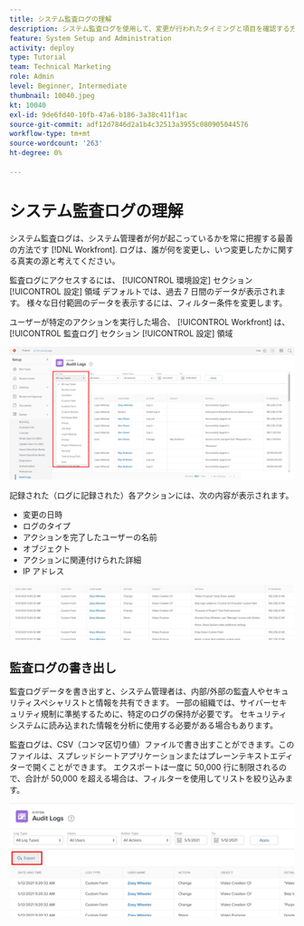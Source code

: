 ```yaml
---
title: システム監査ログの理解
description: システム監査ログを使用して、変更が行われたタイミングと項目を確認する方法を説明します。
feature: System Setup and Administration
activity: deploy
type: Tutorial
team: Technical Marketing
role: Admin
level: Beginner, Intermediate
thumbnail: 10040.jpeg
kt: 10040
exl-id: 9de6fd40-10fb-47a6-b186-3a38c411f1ac
source-git-commit: adf12d7846d2a1b4c32513a3955c080905044576
workflow-type: tm+mt
source-wordcount: '263'
ht-degree: 0%

---
```


# システム監査ログの理解

システム監査ログは、システム管理者が何が起こっているかを常に把握する最善の方法です [!DNL Workfront]. ログは、誰が何を変更し、いつ変更したかに関する真実の源と考えてください。

監査ログにアクセスするには、 [!UICONTROL 環境設定] セクション [!UICONTROL 設定] 領域 デフォルトでは、過去 7 日間のデータが表示されます。 様々な日付範囲のデータを表示するには、フィルター条件を変更します。

ユーザーが特定のアクションを実行した場合、 [!UICONTROL Workfront] は、 [!UICONTROL 監査ログ] セクション [!UICONTROL 設定] 領域

![[!UICONTROL ログタイプ] ドロップダウンメニュー [!UICONTROL 監査ログ] ページ内 [!UICONTROL 設定]](assets/admin-fund-audit-log-1.png)

記録された（ログに記録された）各アクションには、次の内容が表示されます。

* 変更の日時
* ログのタイプ
* アクションを完了したユーザーの名前
* オブジェクト
* アクションに関連付けられた詳細
* IP アドレス

![[!UICONTROL 監査ログ] リスト](assets/admin-fund-audit-log-2.JPG)

## 監査ログの書き出し

監査ログデータを書き出すと、システム管理者は、内部/外部の監査人やセキュリティスペシャリストと情報を共有できます。 一部の組織では、サイバーセキュリティ規制に準拠するために、特定のログの保持が必要です。 セキュリティシステムに読み込まれた情報を分析に使用する必要がある場合もあります。

監査ログは、CSV（コンマ区切り値）ファイルで書き出すことができます。このファイルは、スプレッドシートアプリケーションまたはプレーンテキストエディターで開くことができます。 エクスポートは一度に 50,000 行に制限されるので、合計が 50,000 を超える場合は、フィルターを使用してリストを絞り込みます。

![[!UICONTROL 書き出し] ボタン [!UICONTROL 監査ログ] ページ](assets/admin-fund-audit-log-3.png)

<!---
learn more URLs
Audit logs
Managing audit logs
--->
